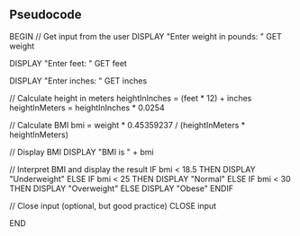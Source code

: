 ## Pseudocode

BEGIN
  // Get input from the user
  DISPLAY "Enter weight in pounds: "
  GET weight

  DISPLAY "Enter feet: "
  GET feet

  DISPLAY "Enter inches: "
  GET inches

  // Calculate height in meters
  heightInInches = (feet * 12) + inches
  heightInMeters = heightInInches * 0.0254

  // Calculate BMI
  bmi = weight * 0.45359237 / (heightInMeters * heightInMeters)

  // Display BMI
  DISPLAY "BMI is " + bmi

  // Interpret BMI and display the result
  IF bmi < 18.5 THEN
    DISPLAY "Underweight"
  ELSE IF bmi < 25 THEN
    DISPLAY "Normal"
  ELSE IF bmi < 30 THEN
    DISPLAY "Overweight"
  ELSE
    DISPLAY "Obese"
  ENDIF

  // Close input (optional, but good practice)
  CLOSE input 

END